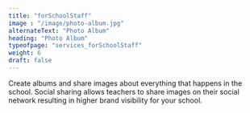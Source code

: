 ```yaml
---
title: "forSchoolStaff"
image : "/image/photo-album.jpg"
alternateText: "Photo Album"
heading: "Photo Album"
typeofpage: "services_forSchoolStaff"
weight: 6
draft: false
---
```


<p>Create albums and share images about everything that happens in the school. Social sharing allows teachers to share images on their social network resulting in higher brand visibility for your school.</p>